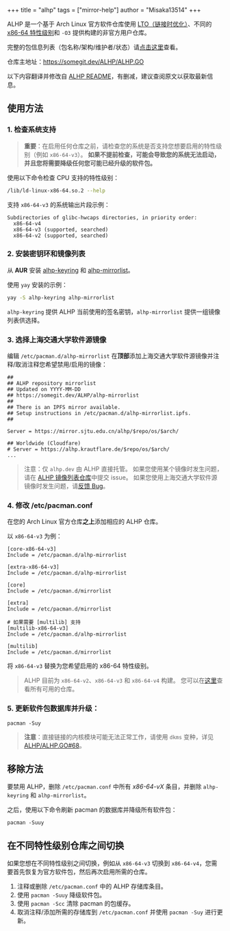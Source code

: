 +++
title = "alhp"
tags = ["mirror-help"]
author = "Misaka13514"
+++

ALHP 是一个基于 Arch Linux 官方软件仓库使用 [LTO（链接时优化）](https://en.wikipedia.org/wiki/Interprocedural_optimization)、不同的 [x86-64 特性级别](https://www.phoronix.com/scan.php?page=news_item&px=GCC-11-x86-64-Feature-Levels)和 `-O3` 提供构建的非官方用户仓库。

完整的包信息列表（包名称/架构/维护者/状态）请[点击这里](https://status.alhp.dev)查看。

仓库主地址：https://somegit.dev/ALHP/ALHP.GO

以下内容翻译并修改自 [ALHP README](https://somegit.dev/ALHP/ALHP.GO/src/branch/main/README.md)，有删减，建议查阅原文以获取最新信息。

## 使用方法

### 1. 检查系统支持

> **重要**：在启用任何仓库之前，请检查您的系统是否支持您想要启用的特性级别（例如 `x86-64-v3`）。
> **如果不提前检查，可能会导致您的系统无法启动，并且您将需要降级任何您可能已经升级的软件包。**

使用以下命令检查 CPU 支持的特性级别：

```bash
/lib/ld-linux-x86-64.so.2 --help
```

支持 `x86-64-v3` 的系统输出片段示例：

```
Subdirectories of glibc-hwcaps directories, in priority order:
  x86-64-v4
  x86-64-v3 (supported, searched)
  x86-64-v2 (supported, searched)
```

### 2. 安装密钥环和镜像列表

从 **AUR** 安装 [alhp-keyring](https://aur.archlinux.org/packages/alhp-keyring/) 和 [alhp-mirrorlist](https://aur.archlinux.org/packages/alhp-mirrorlist/)。

使用 `yay` 安装的示例：

```bash
yay -S alhp-keyring alhp-mirrorlist
```

`alhp-keyring` 提供 ALHP 当前使用的签名密钥，`alhp-mirrorlist` 提供一组镜像列表供选择。

### 3. 选择上海交通大学软件源镜像

编辑 `/etc/pacman.d/alhp-mirrorlist` 在**顶部**添加上海交通大学软件源镜像并注释/取消注释您希望禁用/启用的镜像：

```editorconfig
##
## ALHP repository mirrorlist
## Updated on YYYY-MM-DD
## https://somegit.dev/ALHP/alhp-mirrorlist
##
## There is an IPFS mirror available.
## Setup instructions in /etc/pacman.d/alhp-mirrorlist.ipfs.
##

Server = https://mirror.sjtu.edu.cn/alhp/$repo/os/$arch/

## Worldwide (Cloudfare)
# Server = https://alhp.krautflare.de/$repo/os/$arch/
...
```

> 注意：仅 `alhp.dev` 由 ALHP 直接托管。
> 如果您使用某个镜像时发生问题，请在 [ALHP 镜像列表仓库](https://somegit.dev/ALHP/alhp-mirrorlist)中提交 issue。
> 如果您使用上海交通大学软件源镜像时发生问题，请[反馈 Bug](https://github.com/sjtug/mirror-requests/issues/new/choose)。

### 4. 修改 /etc/pacman.conf

在您的 Arch Linux 官方仓库**之上**添加相应的 ALHP 仓库。

以 `x86-64-v3` 为例：

```editorconfig
[core-x86-64-v3]
Include = /etc/pacman.d/alhp-mirrorlist

[extra-x86-64-v3]
Include = /etc/pacman.d/alhp-mirrorlist

[core]
Include = /etc/pacman.d/mirrorlist

[extra]
Include = /etc/pacman.d/mirrorlist

# 如果需要 [multilib] 支持
[multilib-x86-64-v3]
Include = /etc/pacman.d/alhp-mirrorlist

[multilib]
Include = /etc/pacman.d/mirrorlist
```

将 `x86-64-v3` 替换为您希望启用的 x86-64 特性级别。

> ALHP 目前为 `x86-64-v2`、`x86-64-v3` 和 `x86-64-v4` 构建。
> 您可以在[这里](https://mirror.sjtu.edu.cn/alhp/)查看所有可用的仓库。

### 5. 更新软件包数据库并升级：

```
pacman -Suy
```

> **注意**：直接链接的内核模块可能无法正常工作，请使用 `dkms` 变种，详见 [ALHP/ALHP.GO#68](https://somegit.dev/ALHP/ALHP.GO/issues/68)。

## 移除方法

要禁用 ALHP，删除 `/etc/pacman.conf` 中所有 _x86-64-vX_ 条目，并删除 `alhp-keyring` 和 `alhp-mirrorlist`。

之后，使用以下命令刷新 pacman 的数据库并降级所有软件包：

```
pacman -Suuy
```

## 在不同特性级别仓库之间切换

如果您想在不同特性级别之间切换，例如从 `x86-64-v3` 切换到 `x86-64-v4`，您需要首先恢复为官方软件包，然后再次启用所需的仓库。

1. 注释或删除 `/etc/pacman.conf` 中的 ALHP 存储库条目。
2. 使用 `pacman -Suuy` 降级软件包。
3. 使用 `pacman -Scc` 清除 pacman 的包缓存。
4. 取消注释/添加所需的存储库到 `/etc/pacman.conf` 并使用 `pacman -Suy` 进行更新。
